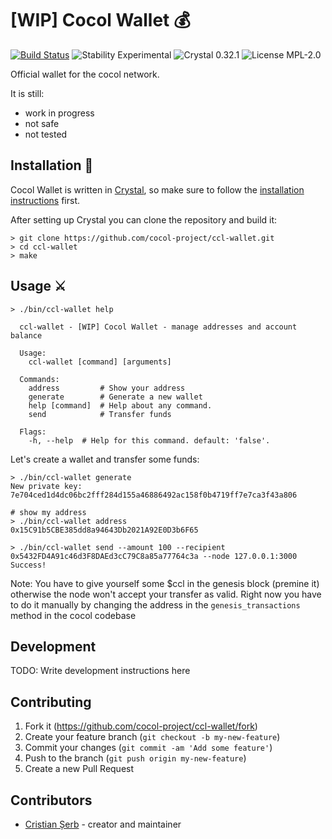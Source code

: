 # [WIP] Cocol Wallet 💰

[![Build Status](https://img.shields.io/github/workflow/status/cocol-project/ccl-wallet/weekly)](https://github.com/cocol-project/ccl-wallet/actions) ![Stability Experimental](https://img.shields.io/badge/Stability-Experimental-orange.svg?style=flat-square) ![Crystal 0.32.1](https://img.shields.io/badge/Crystal-0.32.1-blue.svg?style=flat-square&link=https://crystal-lang.org&link=https://crystal-lang.org/api/0.32.1/) ![License MPL-2.0](https://img.shields.io/badge/License-MPL--2.0-green.svg?style=flat-square)

Official wallet for the cocol network.

It is still:
- work in progress
- not safe
- not tested


## Installation 🏹

Cocol Wallet is written in [Crystal](https://crystal-lang.org/), so make sure to follow the [installation instructions](https://crystal-lang.org/reference/installation/) first.

After setting up Crystal you can clone the repository and build it:
```shell
> git clone https://github.com/cocol-project/ccl-wallet.git
> cd ccl-wallet
> make
```

## Usage ⚔

```shell
> ./bin/ccl-wallet help

  ccl-wallet - [WIP] Cocol Wallet - manage addresses and account balance

  Usage:
    ccl-wallet [command] [arguments]

  Commands:
    address         # Show your address
    generate        # Generate a new wallet
    help [command]  # Help about any command.
    send            # Transfer funds

  Flags:
    -h, --help  # Help for this command. default: 'false'.
```

Let's create a wallet and transfer some funds:

``` shell
> ./bin/ccl-wallet generate
New private key: 7e704ced1d4dc06bc2fff284d155a46886492ac158f0b4719ff7e7ca3f43a806

# show my address
> ./bin/ccl-wallet address
0x15C91b5CBE385dd8a94643Db2021A92E0D3b6F65

> ./bin/ccl-wallet send --amount 100 --recipient 0x5432FD4A91c46d3F8DAEd3cC79C8a85a77764c3a --node 127.0.0.1:3000
Success!
```

Note: You have to give yourself some $ccl in the genesis block (premine it)
otherwise the node won't accept your transfer as valid. Right now you have to do
it manually by changing the address in the `genesis_transactions` method in the
cocol codebase

## Development

TODO: Write development instructions here

## Contributing

1. Fork it (<https://github.com/cocol-project/ccl-wallet/fork>)
2. Create your feature branch (`git checkout -b my-new-feature`)
3. Commit your changes (`git commit -am 'Add some feature'`)
4. Push to the branch (`git push origin my-new-feature`)
5. Create a new Pull Request

## Contributors

- [Cristian Șerb](https://github.com/cserb) - creator and maintainer
